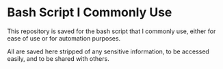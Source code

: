 # Bash Script I Commonly Use

This repository is saved for the bash script that I commonly use, either for ease of use or for automation purposes.

All are saved here stripped of any sensitive information, to be accessed easily, and to be shared with others.
